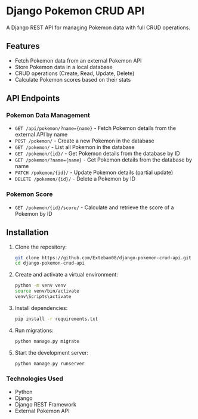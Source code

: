 # Django Pokemon CRUD API

A Django REST API for managing Pokemon data with full CRUD operations.

## Features

- Fetch Pokemon data from an external Pokemon API
- Store Pokemon data in a local database
- CRUD operations (Create, Read, Update, Delete)
- Calculate Pokemon scores based on their stats

## API Endpoints

### Pokemon Data Management
- `GET /api/pokemon/?name={name}` - Fetch Pokemon details from the external API by name
- `POST /pokemon/` - Create a new Pokemon in the database
- `GET /pokemon/` - List all Pokemon in the database
- `GET /pokemon/{id}/` - Get Pokemon details from the database by ID
- `GET /pokemon/?name={name}` - Get Pokemon details from the database by name
- `PATCH /pokemon/{id}/` - Update Pokemon details (partial update)
- `DELETE /pokemon/{id}/` - Delete a Pokemon by ID

### Pokemon Score
- `GET /pokemon/{id}/score/` - Calculate and retrieve the score of a Pokemon by ID

## Installation

1. Clone the repository:
   ```bash
   git clone https://github.com/Exteban08/django-pokemon-crud-api.git
   cd django-pokemon-crud-api

2. Create and activate a virtual environment:
   ```bash
   python -m venv venv
   source venv/bin/activate
   venv\Scripts\activate

3. Install dependencies:
   ```bash
   pip install -r requirements.txt

4. Run migrations:
   ```bash
   python manage.py migrate

5. Start the development server:
   ```bash
   python manage.py runserver

### Technologies Used
- Python
- Django
- Django REST Framework
- External Pokemon API
